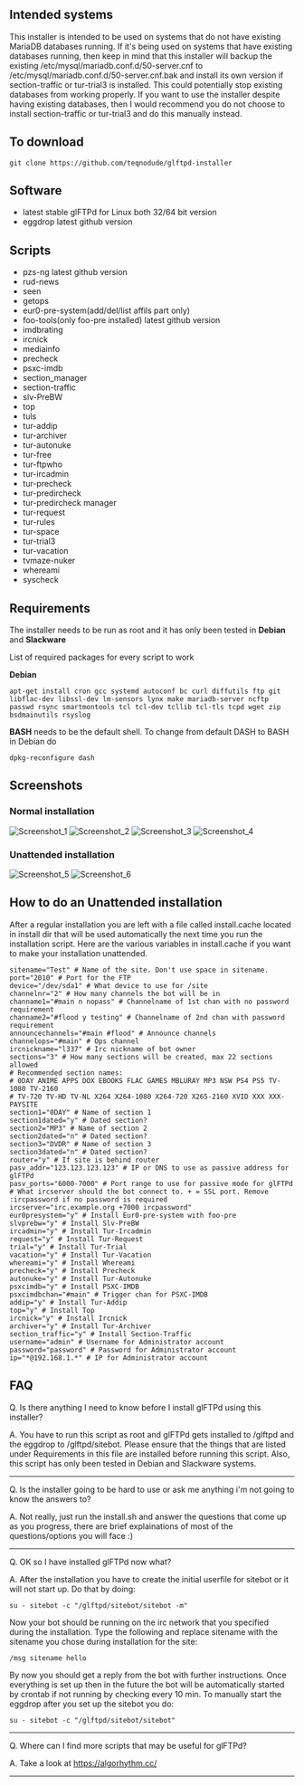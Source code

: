 ## Intended systems

This installer is intended to be used on systems that do not have existing MariaDB databases running. If it's being used on systems that have existing databases running, then keep in mind that this installer will backup the 
existing /etc/mysql/mariadb.conf.d/50-server.cnf to /etc/mysql/mariadb.conf.d/50-server.cnf.bak and install its own version if section-traffic or tur-trial3 is installed. This could potentially 
stop existing databases from working properly. If you want to use the installer despite having existing databases, then I would recommend you do not choose to install section-traffic or 
tur-trial3 and do this manually instead.

## To download

``` 
git clone https://github.com/teqnodude/glftpd-installer
```

## Software

*  latest stable glFTPd for Linux both 32/64 bit version
*  eggdrop latest github version

## Scripts

*  pzs-ng latest github version 
*  rud-news
*  seen
*  getops
*  eur0-pre-system(add/del/list affils part only)
*  foo-tools(only foo-pre installed) latest github version
*  imdbrating
*  ircnick
*  mediainfo
*  precheck
*  psxc-imdb
*  section_manager
*  section-traffic
*  slv-PreBW
*  top
*  tuls
*  tur-addip
*  tur-archiver
*  tur-autonuke
*  tur-free
*  tur-ftpwho
*  tur-ircadmin
*  tur-precheck
*  tur-predircheck
*  tur-predircheck manager
*  tur-request
*  tur-rules
*  tur-space
*  tur-trial3
*  tur-vacation
*  tvmaze-nuker
*  whereami
*  syscheck


## Requirements

The installer needs to be run as root and it has only been tested in **Debian** and **Slackware**

List of required packages for every script to work

**Debian**
``` 
apt-get install cron gcc systemd autoconf bc curl diffutils ftp git libflac-dev libssl-dev lm-sensors lynx make mariadb-server ncftp passwd rsync smartmontools tcl tcl-dev tcllib tcl-tls tcpd wget zip bsdmainutils rsyslog
``` 
**BASH** needs to be the default shell. To change from default DASH to BASH in Debian do 
``` 
dpkg-reconfigure dash
``` 
## Screenshots

### Normal installation

![Screenshot_1](https://github.com/teqnodude/glftpd-installer/assets/36924638/af283a70-7445-47f0-92fb-91b87aea06c1)
![Screenshot_2](https://github.com/teqnodude/glftpd-installer/assets/36924638/ffcf7274-1de5-4e82-8c69-ba9f55450a3d)
![Screenshot_3](https://github.com/teqnodude/glftpd-installer/assets/36924638/a13f4665-5ade-4c75-8f9d-41861e91b898)
![Screenshot_4](https://github.com/teqnodude/glftpd-installer/assets/36924638/014d40b3-9353-40bf-974d-6af3ade9265f)

### Unattended installation

![Screenshot_5](https://github.com/teqnodude/glftpd-installer/assets/36924638/784c4698-ac20-4210-8581-0f89dac0cbd4)
![Screenshot_6](https://github.com/teqnodude/glftpd-installer/assets/36924638/0db1bb75-cdbd-43ea-9586-afceb517e2b3)

## How to do an Unattended installation

After a regular installation you are left with a file called install.cache located in install dir that will be used automatically the next time you run the installation script. Here are the various variables in install.cache if you want to make your installation unattended.

```
sitename="Test" # Name of the site. Don't use space in sitename. 
port="2010" # Port for the FTP
device="/dev/sda1" # What device to use for /site
channelnr="2" # How many channels the bot will be in
channame1="#main n nopass" # Channelname of 1st chan with no password requirement
channame2="#flood y testing" # Channelname of 2nd chan with password requirement
announcechannels="#main #flood" # Announce channels
channelops="#main" # Ops channel 
ircnickname="l337" # Irc nickname of bot owner
sections="3" # How many sections will be created, max 22 sections allowed
# Recommended section names: 
# 0DAY ANIME APPS DOX EBOOKS FLAC GAMES MBLURAY MP3 NSW PS4 PS5 TV-1080 TV-2160 
# TV-720 TV-HD TV-NL X264 X264-1080 X264-720 X265-2160 XVID XXX XXX-PAYSITE
section1="0DAY" # Name of section 1
section1dated="y" # Dated section?
section2="MP3" # Name of section 2
section2dated="n" # Dated section?
section3="DVDR" # Name of section 3 
section3dated="n" # Dated section?
router="y" # If site is behind router
pasv_addr="123.123.123.123" # IP or DNS to use as passive address for glFTPd
pasv_ports="6000-7000" # Port range to use for passive mode for glFTPd
# What ircserver should the bot connect to. + = SSL port. Remove :ircpassword if no password is required
ircserver="irc.example.org +7000 ircpassword" 
eur0presystem="y" # Install Eur0-pre-system with foo-pre
slvprebw="y" # Install Slv-PreBW
ircadmin="y" # Install Tur-Ircadmin
request="y" # Install Tur-Request
trial="y" # Install Tur-Trial
vacation="y" # Install Tur-Vacation
whereami="y" # Install Whereami
precheck="y" # Install Precheck
autonuke="y" # Install Tur-Autonuke
psxcimdb="y" # Install PSXC-IMDB
psxcimdbchan="#main" # Trigger chan for PSXC-IMDB
addip="y" # Install Tur-Addip
top="y" # Install Top
ircnick="y" # Install Ircnick
archiver="y" # Install Tur-Archiver
section_traffic="y" # Install Section-Traffic
username="admin" # Username for Administrator account
password="password" # Password for Administrator account
ip="*@192.168.1.*" # IP for Administrator account
```

## FAQ

Q. Is there anything I need to know before I install glFTPd using this installer?

A. You have to run this script as root and glFTPd gets installed to /glftpd and the eggdrop to /glftpd/sitebot. Please
   ensure that the things that are listed under Requirements in this file are installed before running this script.
   Also, this script has only been tested in Debian and Slackware systems.

-------------------------------------------------------------------------------

Q. Is the installer going to be hard to use or ask me anything i'm not going to know the answers to?

A. Not really, just run the install.sh and answer the questions that come up as you progress,
   there are brief explainations of most of the questions/options you will face :)

-------------------------------------------------------------------------------

Q. OK so I have installed glFTPd now what?

A. After the installation you have to create the initial userfile for sitebot or it will not start up.
   Do that by doing:
   ```
   su - sitebot -c "/glftpd/sitebot/sitebot -m"
   ```
   Now your bot should be running on the irc network that you specified during the installation. Type the following and 
   replace sitename with the sitename you chose during installation for the site:
   ```
   /msg sitename hello
   ```
   By now you should get a reply from the bot with further instructions. Once everything is set up then in the future the 
   bot will be automatically started by crontab if not running by checking every 10 min. To manually start the eggdrop after 
   you set up the sitebot you do:
   ```
   su - sitebot -c "/glftpd/sitebot/sitebot"
   ```

-------------------------------------------------------------------------------

Q. Where can I find more scripts that may be useful for glFTPd?

A. Take a look at https://algorhythm.cc/

-------------------------------------------------------------------------------
